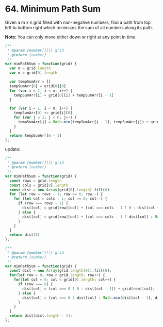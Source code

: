 # 64. Minimum Path Sum

Given a m x n grid filled with non-negative numbers, find a path from top left to bottom right which minimizes the sum of all numbers along its path.

**Note:** You can only move either down or right at any point in time.

```javascript
/**
 * @param {number[][]} grid
 * @return {number}
 */
var minPathSum = function(grid) {
  var m = grid.length
  var n = grid[0].length

  var tempSumArr = []
  tempSumArr[0] = grid[0][0]
  for (var i = 1; i < n; i++) {
    tempSumArr[i] = grid[0][i] + tempSumArr[i - 1]
  }

  for (var i = 1; i < m; i++) {
    tempSumArr[0] += grid[i][0]
    for (var j = 1; j < n; j++) {
      tempSumArr[j] = Math.min(tempSumArr[j - 1], tempSumArr[j]) + grid[i][j]
    }
  }
  return tempSumArr[n - 1]
};
```

update:
```javascript
/**
 * @param {number[][]} grid
 * @return {number}
 */
var minPathSum = function(grid) {
  const rows = grid.length
  const cols = grid[0].length
  const dist = new Array(grid[0].length).fill(0)
  for (let row = rows - 1; row >= 0; row--) {
    for (let col = cols - 1; col >= 0; col--) {
      if (row === rows - 1) {
        dist[col] = grid[row][col] + (col === cols - 1 ? 0 : dist[col + 1])
      } else {
        dist[col] = grid[row][col] + (col === cols - 1 ? dist[col] : Math.min(dist[col], dist[col + 1]))
      }
    }
  }
  return dist[0]
};
```

```javascript
/**
 * @param {number[][]} grid
 * @return {number}
 */
var minPathSum = function(grid) {
  const dist = new Array(grid.length[0]).fill(0);
  for(let row = 0; row < grid.length; row++) {
    for(let col = 0; col < grid[0].length; col++) {
      if (row === 0) {
        dist[col] = (col === 0 ? 0 : dist[col - 1]) + grid[row][col];
      } else {
        dist[col] = (col === 0 ? dist[col] : Math.min(dist[col - 1], dist[col])) + grid[row][col];
      }
    }
  }
  return dist[dist.length - 1];
};
```
